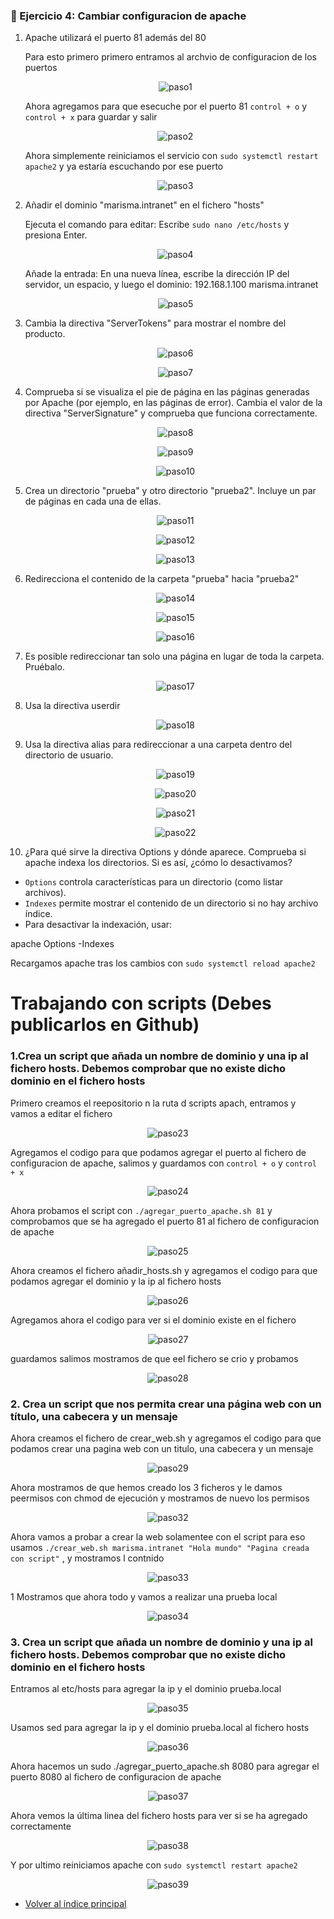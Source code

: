 ### 📁 Ejercicio 4: Cambiar configuracion de apache

1.  Apache utilizará el puerto 81 además del 80

    Para esto primero primero entramos al archvio de configuracion de los puertos
    <p align="center">
      <img src="./images/01.png" alt="paso1">
    </p>

    Ahora agregamos para que esecuche por el puerto 81 `control + o` y `control + x` para guardar y salir
    <p align="center">
      <img src="./images/02.png" alt="paso2">
    </p>

    Ahora simplemente reiniciamos el servicio con `sudo systemctl restart apache2` y ya estaría escuchando por ese puerto
    <p align="center">
      <img src="./images/03.png" alt="paso3">
    </p>

2.  Añadir el dominio "marisma.intranet" en el fichero "hosts"

    Ejecuta el comando para editar: Escribe `sudo nano /etc/hosts` y presiona Enter.
    <p align="center">
      <img src="./images/04.png" alt="paso4">
    </p>

    Añade la entrada: En una nueva línea, escribe la dirección IP del servidor, un espacio, y luego el dominio: 192.168.1.100 marisma.intranet
    <p align="center">
      <img src="./images/05.png" alt="paso5">
    </p>

3.  Cambia la directiva "ServerTokens" para mostrar el nombre del producto.
    <p align="center">
      <img src="./images/06.png" alt="paso6">
    </p>
    <p align="center">
      <img src="./images/07.png" alt="paso7">
    </p>

4.  Comprueba si se visualiza el pie de página en las páginas generadas por Apache (por ejemplo, en las páginas de error). Cambia el valor de la directiva "ServerSignature" y comprueba que funciona correctamente.
    <p align="center">
      <img src="./images/08.png" alt="paso8">
    </p>
    <p align="center">
      <img src="./images/09.png" alt="paso9">
    </p>
    <p align="center">
      <img src="./images/10.png" alt="paso10">
    </p>

5.  Crea un directorio "prueba" y otro directorio "prueba2". Incluye un par de páginas en cada una de ellas.
    <p align="center">
      <img src="./images/11.png" alt="paso11">
    </p>
    <p align="center">
      <img src="./images/12.png" alt="paso12">
    </p>
    <p align="center">
      <img src="./images/13.png" alt="paso13">
    </p>
6.  Redirecciona el contenido de la carpeta "prueba" hacia "prueba2"
    <p align="center">
      <img src="./images/14.png" alt="paso14">
    </p>
    <p align="center">
      <img src="./images/15.png" alt="paso15">
    </p>
    <p align="center">
      <img src="./images/16.png" alt="paso16">
    </p>

7.  Es posible redireccionar tan solo una página en lugar de toda la carpeta. Pruébalo.
    <p align="center">
      <img src="./images/17.png" alt="paso17">
    </p>

8.  Usa la directiva userdir
    <p align="center">
      <img src="./images/18.png" alt="paso18">
    </p>

9.  Usa la directiva alias para redireccionar a una carpeta dentro del directorio de usuario.
    <p align="center">
      <img src="./images/19.png" alt="paso19">
    </p>
    <p align="center">
      <img src="./images/20.png" alt="paso20">
    </p>
    <p align="center">
      <img src="./images/21.png" alt="paso21">
    </p>
    <p align="center">
      <img src="./images/22.png" alt="paso22">
    </p>

10. ¿Para qué sirve la directiva Options y dónde aparece. Comprueba si apache indexa los directorios. Si es así, ¿cómo lo desactivamos?

- `Options` controla características para un directorio (como listar archivos).
- `Indexes` permite mostrar el contenido de un directorio si no hay archivo índice.
- Para desactivar la indexación, usar:

apache
Options -Indexes

Recargamos apache tras los cambios con `sudo systemctl reload apache2`

# Trabajando con scripts (Debes publicarlos en Github)

### 1.Crea un script que añada un nombre de dominio y una ip al fichero hosts. Debemos comprobar que no existe dicho dominio en el fichero hosts

Primero creamos el reepositorio n la ruta d scripts apach, entramos y vamos a editar el fichero

<p align="center">
  <img src="./images/23.png" alt="paso23">
</p>

Agregamos el codigo para que podamos agregar el puerto al fichero de configuracion de apache, salimos y guardamos con `control + o` y `control + x`

<p align="center">
  <img src="./images/24.png" alt="paso24">
</p>

Ahora probamos el script con `./agregar_puerto_apache.sh 81` y comprobamos que se ha agregado el puerto 81 al fichero de configuracion de apache

<p align="center">
  <img src="./images/25.png" alt="paso25">
</p>

Ahora creamos el fichero añadir_hosts.sh y agregamos el codigo para que podamos agregar el dominio y la ip al fichero hosts

<p align="center">
  <img src="./images/26.png" alt="paso26">
</p>

Agregamos ahora el codigo para ver si el dominio existe en el fichero

<p align="center">
  <img src="./images/27.png" alt="paso27">
</p>

guardamos salimos mostramos de que eel fichero se crio y probamos

<p align="center">
  <img src="./images/28.png" alt="paso28">
</p>

### 2. Crea un script que nos permita crear una página web con un título, una cabecera y un mensaje

Ahora creamos el fichero de crear_web.sh y agregamos el codigo para que podamos crear una pagina web con un titulo, una cabecera y un mensaje

<p align="center">
  <img src="./images/29.png" alt="paso29">
</p>

Ahora mostramos de que hemos creado los 3 ficheros y le damos peermisos con chmod de ejecución y mostramos de nuevo los permisos

<p align="center">
  <img src="./images/32.png" alt="paso32">
</p>

Ahora vamos a probar a crear la web solamentee con el script para eso usamos `./crear_web.sh marisma.intranet "Hola mundo" "Pagina creada con script"` , y mostramos l contnido

<p align="center">
  <img src="./images/33.png" alt="paso33">
</p>

1 Mostramos que ahora todo y vamos a realizar una prueba local

<p align="center">
  <img src="./images/34.png" alt="paso34">
</p>

### 3. Crea un script que añada un nombre de dominio y una ip al fichero hosts. Debemos comprobar que no existe dicho dominio en el fichero hosts

Entramos al etc/hosts para agregar la ip y el dominio prueba.local

<p align="center">
  <img src="./images/35.png" alt="paso35">
</p>

Usamos sed para agregar la ip y el dominio prueba.local al fichero hosts

<p align="center">
  <img src="./images/36.png" alt="paso36">
</p>

Ahora hacemos un sudo ./agregar_puerto_apache.sh 8080 para agregar el puerto 8080 al fichero de configuracion de apache

<p align="center">
  <img src="./images/37.png" alt="paso37">
</p>

Ahora vemos la última linea del fichero hosts para ver si se ha agregado correctamente

<p align="center">
  <img src="./images/38.png" alt="paso38">
</p>

Y por ultimo reiniciamos apache con `sudo systemctl restart apache2`

<p align="center">
  <img src="./images/39.png" alt="paso39">
</p>

- [Volver al índice principal](../README.md)
